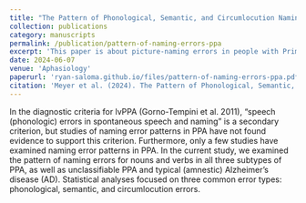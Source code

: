 ```yaml
---
title: "The Pattern of Phonological, Semantic, and Circumlocution Naming Errors for Nouns and Verbs in Primary Progressive Aphasia"
collection: publications
category: manuscripts
permalink: /publication/pattern-of-naming-errors-ppa
excerpt: 'This paper is about picture-naming errors in people with Primary Progressive Aphasia'
date: 2024-06-07
venue: 'Aphasiology'
paperurl: 'ryan-saloma.github.io/files/pattern-of-naming-errors-ppa.pdf'
citation: 'Meyer et al. (2024). The Pattern of Phonological, Semantic, and Circumlocution Naming Errors for Nouns and Verbs in Primary Progressive Aphasia. <i>Aphasiology</i>, 1-25. https://doi.org/10.1080/02687038.2024.2361961'
---
```


In the diagnostic criteria for lvPPA (Gorno-Tempini et al. 2011), “speech (phonologic) errors in spontaneous speech and naming” is a secondary criterion, but studies of naming error patterns in PPA have not found evidence to support this criterion. Furthermore, only a few studies have examined naming error patterns in PPA. In the current study, we examined the pattern of naming errors for nouns and verbs in all three subtypes of PPA, as well as unclassifiable PPA and typical (amnestic) Alzheimer’s disease (AD). Statistical analyses focused on three common error types: phonological, semantic, and circumlocution errors.
